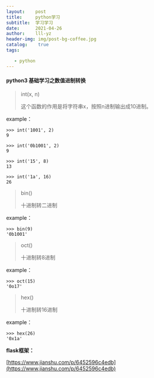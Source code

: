 ```yaml
---
layout:    post
title:     python学习
subtitle:  学习学习
date:      2021-04-26
author:    lll-yz
header-img: img/post-bg-coffee.jpg
catalog:    true
tags:

   - python
---
```


#### python3 基础学习之数值进制转换

> int(x, n)
>
> 这个函数的作用是将字符串x，按照n进制输出成10进制。

example：

```
>>> int('1001', 2)
9
```

```
>>> int('0b1001', 2)
9
```

```
>>> int('15', 8)
13
```

```
>>> int('1a', 16)
26
```

> bin()
>
> 十进制转二进制

example：

```
>>> bin(9)
'0b1001'
```

> oct()
>
> 十进制转8进制

example：

```
>>> oct(15)
'0o17'
```

> hex()
>
> 十进制转16进制

example：

```
>>> hex(26)
'0x1a'
```





**flask框架：**

[https://www.jianshu.com/p/6452596c4edb](https://www.jianshu.com/p/6452596c4edb)